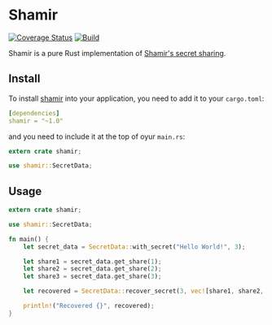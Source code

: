 # Shamir

[![Coverage Status](https://img.shields.io/coveralls/Nebulosus/shamir.svg?style=flat-square)](https://coveralls.io/github/Nebulosus/shamir)
[![Build](https://img.shields.io/travis-ci/Nebulosus/shamir.svg?style=flat-square)](https://travis-ci.org/Nebulosus/shamir)

Shamir is a pure Rust implementation of [Shamir's secret sharing][shamirs].

[shamirs]: https://en.wikipedia.org/wiki/Shamir%27s_Secret_Sharing

## Install

To install [shamir][this_app] into your application, you need to add it to your `cargo.toml`:

```yaml
[dependencies]
shamir = "~1.0"
```

and you need to include it at the top of oyur `main.rs`:

```rust
extern crate shamir;

use shamir::SecretData;
```

[this_app]: https://github.com/Nebulosus/shamir

## Usage

```rust
extern crate shamir;

use shamir::SecretData;

fn main() {
    let secret_data = SecretData::with_secret("Hello World!", 3);

    let share1 = secret_data.get_share(1);
    let share2 = secret_data.get_share(2);
    let share3 = secret_data.get_share(3);

    let recovered = SecretData::recover_secret(3, vec![share1, share2, share3]).unwrap();

    println!("Recovered {}", recovered);
}
```
